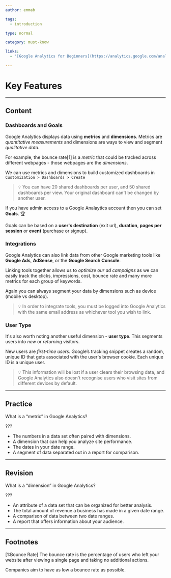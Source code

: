 ```yaml
---
author: emmab

tags:
  - introduction

type: normal

category: must-know

links:
  - '[Google Analytics for Beginners](https://analytics.google.com/analytics/academy/course/6){website}'

---
```

# Key Features 

---
## Content

### Dashboards and Goals

Google Analytics displays data using **metrics** and **dimensions**. Metrics are *quantitative measurements* and dimensions are ways to view and segment *qualitative data*.

For example, the bounce rate[1] is a *metric* that could be tracked across different webpages - those webpages are the *dimensions*.

We can use metrics and dimensions to build customized dashboards in `Customization > Dashboards > Create`

> 💡 You can have 20 shared dashboards per user, and 50 shared dashboards per view. Your original dashboard can't be changed by another user.

If you have admin access to a Google Analaytics account then you can set **Goals**. 🏆

Goals can be based on a **user's destination** (exit url), **duration**, **pages per session** or **event** (purchase or signup).

### Integrations

Google Analytics can also link data from other Google marketing tools like **Google Ads**, **AdSense**, or the **Google Search Console**.

Linking tools together allows us to *optimize our ad campaigns* as we can easily track the clicks, impressions, cost, bounce rate and many more metrics for each group of keywords. 

Again you can always segment your data by dimensions such as device (mobile vs desktop).

> 💡 In order to integrate tools, you must be logged into Google Analytics with the same email address as whichever tool you wish to link.

### User Type

It's also worth noting another useful dimension - **user type**. This segments users into *new* or *returning* visitors. 

New users are *first-time users*. Google’s tracking snippet creates a random, unique ID that gets associated with the user's browser cookie. Each unique ID is a unique user.

> 💡 This information will be lost if a user clears their browsing data, and Google Analytics also doesn't recognise users who visit sites from different devices by default.

---
## Practice

What is a “metric” in Google Analytics?

???

* The numbers in a data set often paired with dimensions.
* A dimension that can help you analyze site performance.
* The dates in your date range.
* A segment of data separated out in a report for comparison.

---
## Revision

What is a “dimension” in Google Analytics?

???

* An attribute of a data set that can be organized for better analysis.
* The total amount of revenue a business has made in a given date range.
* A comparison of data between two date ranges.
* A report that offers information about your audience.

---
## Footnotes

[1:Bounce Rate]
The bounce rate is the percentage of users who left your website after viewing a single page and taking no additional actions.

Companies aim to have as low a bounce rate as possible.

